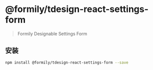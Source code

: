 # @formily/tdesign-react-settings-form

> Formily Designable Settings Form

## 安装

```bash
npm install @formily/tdesign-react-settings-form --save
```
